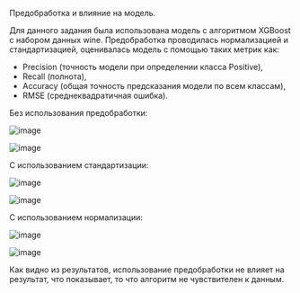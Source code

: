 Предобработка и влияние на модель.

Для данного задания была использована модель с алгоритмом XGBoost с набором данных wine.
Предобработка проводилась нормализацией и стандартизацией, оценивалась модель с помощью таких метрик как:
- Precision (точность модели при определении класса Positive), 
- Recall (полнота), 
- Accuracy (общая точность предсказания модели по всем классам),
- RMSE (среднеквадратичная ошибка).

Без использования предобработки:

![image](https://user-images.githubusercontent.com/39708272/159753574-311bd855-86f7-49f7-9c49-a9d5a672e5e9.png)


![image](https://user-images.githubusercontent.com/39708272/159753710-5a2b3344-22b5-4fac-804a-f4581d8f568c.png)

С использованием стандартизации:

![image](https://user-images.githubusercontent.com/39708272/159753974-5d30acf9-eede-49eb-b372-a9e13c7d46fd.png)

![image](https://user-images.githubusercontent.com/39708272/159753985-e83f37ac-282e-497c-9244-539da2729e2f.png)

С использованием нормализации:

![image](https://user-images.githubusercontent.com/39708272/159754121-1d2332f2-a2a9-4d27-9f91-bec33dd25dc2.png)

![image](https://user-images.githubusercontent.com/39708272/159754178-c8c0692c-eff4-477d-add6-f6503d489be7.png)

Как видно из результатов, использование предобработки не влияет на результат, что показывает, то что алгоритм не чувствителен к данным.

